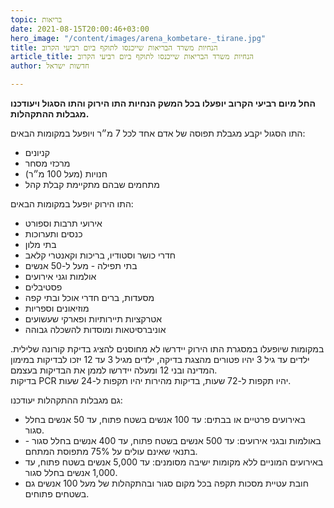 ```yaml
---
topic: בריאות
date: 2021-08-15T20:00:46+03:00
hero_image: "/content/images/arena_kombetare-_tirane.jpg"
title: הנחיות משרד הבריאות שייכנסו לתוקף ביום רביעי הקרוב
article_title: הנחיות משרד הבריאות שייכנסו לתוקף ביום רביעי הקרוב
author: חדשות ישראל

---
```

**החל מיום רביעי הקרוב יופעלו בכל המשק הנחיות התו הירוק והתו הסגול ויעודכנו מגבלות ההתקהלות.**

התו הסגול יקבע מגבלת תפוסה של אדם אחד לכל 7 מ״ר ויופעל במקומות הבאים:

* קניונים
* מרכזי מסחר
* חנויות (מעל 100 מ״ר)
* מתחמים שבהם מתקיימת קבלת קהל

התו הירוק יופעל במקומות הבאים:

* אירועי תרבות וספורט
* כנסים ותערוכות
* בתי מלון
* חדרי כושר וסטודיו, בריכות וקאנטרי קלאב
* בתי תפילה - מעל ל-50 אנשים
* אולמות וגני אירועים
* פסטיבלים
* מסעדות, ברים חדרי אוכל ובתי קפה
* מוזיאונים וספריות
* אטרקציות תיירותיות ופארקי שעשועים
* אוניברסיטאות ומוסדות להשכלה גבוהה

במקומות שיופעלו במסגרת התו הירוק יידרשו לא מחוסנים להציג בדיקת קורונה שלילית. ילדים עד גיל 3 יהיו פטורים מהצגת בדיקה, ילדים מגיל 3 עד 12 יזכו לבדיקות במימון המדינה ובני 12 ומעלה יידרשו לממן את הבדיקות בעצמם.   
בדיקות PCR יהיו תקפות ל-72 שעות, בדיקות מהירות יהיו תקפות ל-24 שעות.

גם מגבלות ההתקהלות יעודכנו:

* באירועים פרטיים או בבתים: עד 100 אנשים בשטח פתוח, עד 50 אנשים בחלל סגור.
* באולמות ובגני אירועים: עד 500 אנשים בשטח פתוח, עד 400 אנשים בחלל סגור - בתנאי שאינם עולים על 75% מתפוסת המתחם.
* באירועים המוניים ללא מקומות ישיבה מסומנים: עד 5,000 אנשים בשטח פתוח, עד 1,000 אנשים בחלל סגור.
* חובת עטיית מסכות תקפה בכל מקום סגור ובהתקהלות של מעל 100 אנשים גם בשטחים פתוחים.